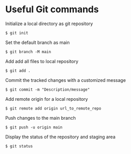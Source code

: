# Useful Git commands

Initialize a local directory as git repository
```shell
$ git init
```

Set the default branch as main
```shell
$ git branch -M main
```

Add add all files to local repository
```shell
$ git add .
```

Commit the tracked changes with a customized message
```shell
$ git commit -m "Description/message"
```

Add remote origin for a local repository
```shell
$ git remote add origin url_to_remote_repo
```

Push changes to the main branch
```shell
$ git push -u origin main
```

Display the status of the repository and staging area
```shell
$ git status
```
